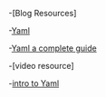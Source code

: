 
-[Blog Resources]

-[Yaml](https://kaiwalyakoparkar.hashnode.dev/yaml-for-dummies)

-[Yaml a complete guide](https://kunj.hashnode.dev/yaml-aint-markup-language-a-complete-guide)

-[video resource]

-[intro to Yaml](https://youtu.be/IA90BTozdow?si=A5emyqNcSf6Vpfvl)